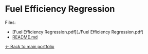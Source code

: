 # Fuel Efficiency Regression

Files:

- [Fuel Efficiency Regression.pdf](./Fuel Efficiency Regression.pdf)
- [README.md](./README.md)

[← Back to main portfolio](../index.md)
